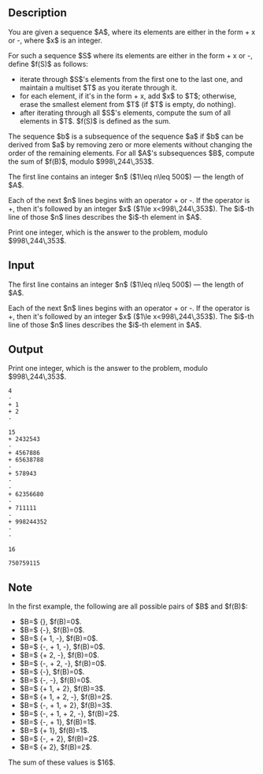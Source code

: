 ## Description

<div><p>You are given a sequence $A$, where its elements are either in the form <span class="tex-font-style-tt">+ x</span> or <span class="tex-font-style-tt">-</span>, where $x$ is an integer.</p><p>For such a sequence $S$ where its elements are either in the form <span class="tex-font-style-tt">+ x</span> or <span class="tex-font-style-tt">-</span>, define $f(S)$ as follows:</p><ul> <li> iterate through $S$'s elements from the first one to the last one, and maintain a multiset $T$ as you iterate through it. </li><li> for each element, if it's in the form <span class="tex-font-style-tt">+ x</span>, add $x$ to $T$; otherwise, erase the smallest element from $T$ (if $T$ is empty, do nothing). </li><li> after iterating through all $S$'s elements, compute the sum of all elements in $T$. $f(S)$ is defined as the sum. </li></ul><p>The sequence $b$ is a subsequence of the sequence $a$ if $b$ can be derived from $a$ by removing zero or more elements without changing the order of the remaining elements. For all $A$'s subsequences $B$, compute the sum of $f(B)$, modulo $998\,244\,353$.</p></div><div class="input-specification"><p>The first line contains an integer $n$ ($1\leq n\leq 500$) — the length of $A$.</p><p>Each of the next $n$ lines begins with an operator <span class="tex-font-style-tt">+</span> or <span class="tex-font-style-tt">-</span>. If the operator is <span class="tex-font-style-tt">+</span>, then it's followed by an integer $x$ ($1\le x&lt;998\,244\,353$). The $i$-th line of those $n$ lines describes the $i$-th element in $A$.</p></div><div class="output-specification"><p>Print one integer, which is the answer to the problem, modulo $998\,244\,353$.</p></div>

## Input

<p>The first line contains an integer $n$ ($1\leq n\leq 500$) — the length of $A$.</p><p>Each of the next $n$ lines begins with an operator <span class="tex-font-style-tt">+</span> or <span class="tex-font-style-tt">-</span>. If the operator is <span class="tex-font-style-tt">+</span>, then it's followed by an integer $x$ ($1\le x&lt;998\,244\,353$). The $i$-th line of those $n$ lines describes the $i$-th element in $A$.</p>

## Output

<p>Print one integer, which is the answer to the problem, modulo $998\,244\,353$.</p>





```input1
4
-
+ 1
+ 2
-
```




```input2
15
+ 2432543
-
+ 4567886
+ 65638788
-
+ 578943
-
-
+ 62356680
-
+ 711111
-
+ 998244352
-
-
```




```output1
16
```




```output2
750759115
```



## Note

<p>In the first example, the following are all possible pairs of $B$ and $f(B)$:</p><ul> <li> $B=$ <span class="tex-font-style-tt">{}</span>, $f(B)=0$. </li><li> $B=$ <span class="tex-font-style-tt">{-}</span>, $f(B)=0$. </li><li> $B=$ <span class="tex-font-style-tt">{+ 1, -}</span>, $f(B)=0$. </li><li> $B=$ <span class="tex-font-style-tt">{-, + 1, -}</span>, $f(B)=0$. </li><li> $B=$ <span class="tex-font-style-tt">{+ 2, -}</span>, $f(B)=0$. </li><li> $B=$ <span class="tex-font-style-tt">{-, + 2, -}</span>, $f(B)=0$. </li><li> $B=$ <span class="tex-font-style-tt">{-}</span>, $f(B)=0$. </li><li> $B=$ <span class="tex-font-style-tt">{-, -}</span>, $f(B)=0$. </li><li> $B=$ <span class="tex-font-style-tt">{+ 1, + 2}</span>, $f(B)=3$. </li><li> $B=$ <span class="tex-font-style-tt">{+ 1, + 2, -}</span>, $f(B)=2$. </li><li> $B=$ <span class="tex-font-style-tt">{-, + 1, + 2}</span>, $f(B)=3$. </li><li> $B=$ <span class="tex-font-style-tt">{-, + 1, + 2, -}</span>, $f(B)=2$. </li><li> $B=$ <span class="tex-font-style-tt">{-, + 1}</span>, $f(B)=1$. </li><li> $B=$ <span class="tex-font-style-tt">{+ 1}</span>, $f(B)=1$. </li><li> $B=$ <span class="tex-font-style-tt">{-, + 2}</span>, $f(B)=2$. </li><li> $B=$ <span class="tex-font-style-tt">{+ 2}</span>, $f(B)=2$. </li></ul><p>The sum of these values is $16$.</p>
